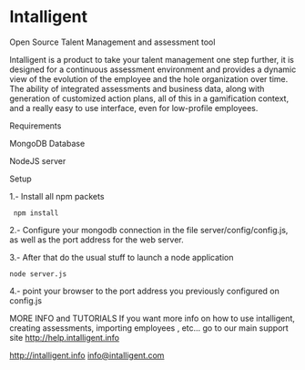 # Intalligent
Open Source Talent Management and assessment tool

Intalligent is a product to take your talent management one step further, it is designed for a continuous assessment environment and provides a dynamic view of the evolution of the employee and the hole organization over time. The ability of integrated assessments and business data, along with generation of customized action plans, all of this in a gamification context, and a really easy to use interface, even for low-profile employees.

Requirements

MongoDB Database

NodeJS server

Setup

1.- Install all npm packets
       
	 npm install

2.- Configure your mongodb connection in the file server/config/config.js, as well as the port address for the web server.

3.- After that do the usual stuff to launch a node application
        
	node server.js
        
4.- point your browser to the port address you previously configured on config.js

MORE INFO and TUTORIALS
If you want more info on how to use intalligent, creating assessments, importing employees , etc...
go to our main support site http://help.intalligent.info


http://intalligent.info
info@intalligent.com

